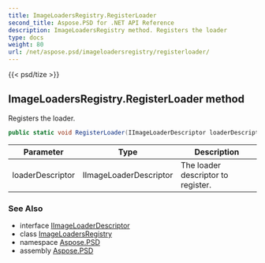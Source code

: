```yaml
---
title: ImageLoadersRegistry.RegisterLoader
second_title: Aspose.PSD for .NET API Reference
description: ImageLoadersRegistry method. Registers the loader
type: docs
weight: 80
url: /net/aspose.psd/imageloadersregistry/registerloader/
---
```

{{< psd/tize >}}
## ImageLoadersRegistry.RegisterLoader method

Registers the loader.

```csharp
public static void RegisterLoader(IImageLoaderDescriptor loaderDescriptor)
```

| Parameter | Type | Description |
| --- | --- | --- |
| loaderDescriptor | IImageLoaderDescriptor | The loader descriptor to register. |

### See Also

* interface [IImageLoaderDescriptor](../../iimageloaderdescriptor/)
* class [ImageLoadersRegistry](../)
* namespace [Aspose.PSD](../../imageloadersregistry/)
* assembly [Aspose.PSD](../../../)


